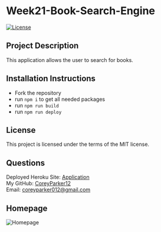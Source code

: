 # Week21-Book-Search-Engine


  [![License](https://img.shields.io/badge/License-MIT-blue.svg)](https://opensource.org/licenses/MIT)

## Project Description

This application allows the user to search for books.

## Installation Instructions

* Fork the repository
* run `npm i` to get all needed packages
* run `npm run build` 
* run `npm run deploy`

## License

  This project is licensed under the terms of the MIT license.  

## Questions

Deployed Heroku Site: [Application](https://polar-cove-11847.herokuapp.com/)  
My GitHub: [CoreyParker12](https://github.com/CoreyParker12)  
Email: coreyparker012@gmail.com

## Homepage

![Homepage](public/images/screenshot-week19.JPG)

